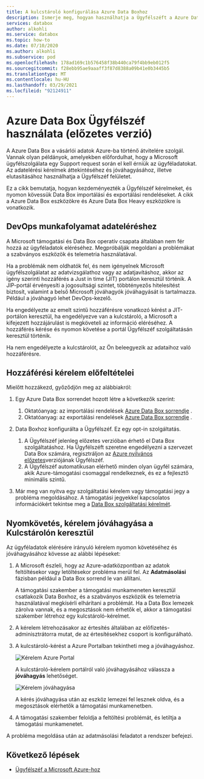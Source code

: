 ```yaml
---
title: A kulcstároló konfigurálása Azure Data Boxhoz
description: Ismerje meg, hogyan használhatja a Ügyfélszéft a Azure Data Box használatával.
services: databox
author: alkohli
ms.service: databox
ms.topic: how-to
ms.date: 07/10/2020
ms.author: alkohli
ms.subservice: pod
ms.openlocfilehash: 178ad169c1b576458f38b440ca79f4bb9eb012f5
ms.sourcegitcommit: f28ebb95ae9aaaff3f87d8388a09b41e0b3445b5
ms.translationtype: MT
ms.contentlocale: hu-HU
ms.lasthandoff: 03/29/2021
ms.locfileid: "92124911"
---
```

# <a name="use-customer-lockbox-for-azure-data-box-preview"></a>Azure Data Box Ügyfélszéf használata (előzetes verzió)

A Azure Data Box a vásárlói adatok Azure-ba történő átvitelére szolgál. Vannak olyan példányok, amelyekben előfordulhat, hogy a Microsoft ügyfélszolgálata egy Support request során el kell érniük az ügyféladatokat. Az adatelérési kérelmek áttekintéséhez és jóváhagyásához, illetve elutasításához használhatja a Ügyfélszéf felületet. 

Ez a cikk bemutatja, hogyan kezdeményezték a Ügyfélszéf kérelmeket, és nyomon kövessük Data Box importálási és exportálási rendeléseket. A cikk a Azure Data Box eszközökre és Azure Data Box Heavy eszközökre is vonatkozik. 

## <a name="devops-workflow-for-data-access"></a>DevOps munkafolyamat adateléréshez

A Microsoft támogatási és Data Box operatív csapata általában nem fér hozzá az ügyféladatok eléréséhez. Megpróbálják megoldani a problémákat a szabványos eszközök és telemetria használatával. <!--The only scenarios where there is a need to access customer data is when there is an issue with the data that needs to be fixed. For example, if the data is copied to a wrong folder or is in an incorrect format and is likely to result in an upload or download failure, then Microsoft will try to access your data in the Azure datacenter.--> 

Ha a problémák nem oldhatók fel, és nem igényelnek Microsoft ügyfélszolgálatat az adatvizsgálathoz vagy az adatjavításhoz, akkor az igény szerinti hozzáférés a Just in time (JIT) portálon keresztül történik. A JIP-portál érvényesíti a jogosultsági szintet, többtényezős hitelesítést biztosít, valamint a belső Microsoft jóváhagyók jóváhagyását is tartalmazza. Például a jóváhagyó lehet DevOps-kezelő. 

Ha engedélyezte az emelt szintű hozzáférésre vonatkozó kérést a JIT-portálon keresztül, ha engedélyezve van a kulcstároló, a Microsoft a kifejezett hozzájárulást is megköveteli az információ eléréséhez. A hozzáférés kérése és nyomon követése a portál Ügyfélszéf szolgáltatásán keresztül történik. 

Ha nem engedélyezte a kulcstárolót, az Ön beleegyezik az adataihoz való hozzáférésre.


## <a name="prerequisites-for-access-request"></a>Hozzáférési kérelem előfeltételei

Mielőtt hozzákezd, győződjön meg az alábbiakról:

1. Egy Azure Data Box sorrendet hozott létre a következők szerint:
    1. Oktatóanyag: az importálási rendelések [Azure Data Box sorrendje](data-box-deploy-ordered.md) .
    1. Oktatóanyag: az exportálási rendelések [Azure Data Box sorrendje](data-box-deploy-export-ordered.md) .

2. Data Boxhoz konfigurálta a Ügyfélszéf. Ez egy opt-in szolgáltatás. 

    1. A Ügyfélszéf jelenleg előzetes verzióban érhető el Data Box szolgáltatáshoz. Ha Ügyfélszéft szeretne engedélyezni a szervezet Data Box számára, regisztráljon az [Azure nyilvános előzetes](https://forms.office.com/Pages/ResponsePage.aspx?id=v4j5cvGGr0GRqy180BHbR_Kwz02N6XVCoKNpxIpqE_hUNzlTUUNYVkozOVlFNVRSWDVHRkkwTFQyViQlQCN0PWcu)verziójának Ügyfélszéf.
    2. A Ügyfélszéf automatikusan elérhető minden olyan ügyfél számára, akik Azure-támogatási csomaggal rendelkeznek, és ez a fejlesztő minimális szintű. <!--How do you enable Lockbox? change this for Azure Data Box, perhaps you need a different support plan When you have an eligible support plan, no action is required by you to enable Customer Lockbox. Customer Lockbox requests are initiated by a Microsoft engineer if this action is needed to progress a support ticket that is filed from somebody in your organization.-->

3. Már meg van nyitva egy szolgáltatási kérelem vagy támogatási jegy a probléma megoldásához. A támogatási jegyekkel kapcsolatos információkért tekintse meg a [Data Box szolgáltatási kérelmét](data-box-disk-contact-microsoft-support.md).


## <a name="track-approve-request-via-lockbox"></a>Nyomkövetés, kérelem jóváhagyása a Kulcstárolón keresztül

Az ügyféladatok elérésére irányuló kérelem nyomon követéséhez és jóváhagyásához kövesse az alábbi lépéseket:

1. A Microsoft észleli, hogy az Azure-adatközpontban az adatok feltöltésekor vagy letöltésekor probléma merül fel. Az **Adatmásolási** fázisban például a Data Box sorrend le van állítani. 

    A támogatási szakember a támogatási munkameneten keresztül csatlakozik Data Boxhoz, és a szabványos eszközök és telemetria használatával megkísérli elhárítani a problémát. Ha a Data Box lemezek zárolva vannak, és a megosztások nem érhetők el, akkor a támogatási szakember létrehoz egy kulcstároló-kérelmet. 
 
2. A kérelem létrehozásakor az értesítés általában az előfizetés-adminisztrátorra mutat, de az értesítésekhez csoport is konfigurálható. 

3. A kulcstároló-kérést a Azure Portalban tekintheti meg a jóváhagyáshoz. 

    ![Kérelem Azure Portal](./media/data-box-customer-lockbox/3-lockbox-request-azure-portal.png)

    A kulcstároló-kérelem portálról való jóváhagyásához válassza a **jóváhagyás** lehetőséget.

    ![Kérelem jóváhagyása](./media/data-box-customer-lockbox/4-lockbox-request-details-azure-portal.png)


    A kérés jóváhagyása után az eszköz lemezei fel lesznek oldva, és a megosztások elérhetők a támogatási munkamenetben.

4. A támogatási szakember feloldja a feltöltési problémát, és letiltja a támogatási munkamenetet.

A probléma megoldása után az adatmásolási feladatot a rendszer befejezi.


## <a name="next-steps"></a>Következő lépések

- [Ügyfélszéf a Microsoft Azure-hoz](../security/fundamentals/customer-lockbox-overview.md)

<!--- [Approve, audit support access requests to VMs using Customer Lockbox for Azure](https://azure.microsoft.com/blog/approve-audit-support-access-requests-to-vms-using-customer-lockbox-for-azure/)-->